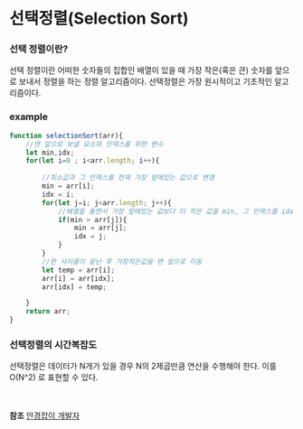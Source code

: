 # 선택정렬(Selection Sort)
### 선택 정렬이란?
선택 정렬이란 어떠한 숫자들의 집합인 배열이 있을 때 가장 작은(혹은 큰) 숫자를 앞으로 보내서 정렬을 하는 정렬 알고리즘이다.
선택정렬은 가장 원시적이고 기초적인 알고리즘이다.

### example
```javascript
function selectionSort(arr){
    //맨 앞으로 보낼 요소와 인덱스를 위한 변수
    let min,idx;
    for(let i=0 ; i<arr.length; i++){
        
        //최소값과 그 인덱스를 현재 가장 앞에있는 값으로 변경
        min = arr[i];
        idx = i;
        for(let j=i; j<arr.length; j++){
            //배열을 돌면서 가장 앞에있는 값보다 더 작은 값을 min, 그 인덱스를 idx에 저장
            if(min > arr[j]){ 
                min = arr[j];
                idx = j;
            }
        }
        //한 사이클이 끝난 후 가장작은값을 맨 앞으로 이동
        let temp = arr[i];
        arr[i] = arr[idx];
        arr[idx] = temp;

    }
    return arr;
}
```

### 선택정렬의 시간복잡도
선택정렬은 데이터가 N개가 있을 경우 N의 2제곱만큼 연산을 수행해야 한다.
이를 O(N^2) 로 표현할 수 있다.

<br><br>
__참조__
[안경잡이 개발자](https://m.blog.naver.com/PostView.naver?blogId=ndb796&logNo=221226800661&navType=by)
